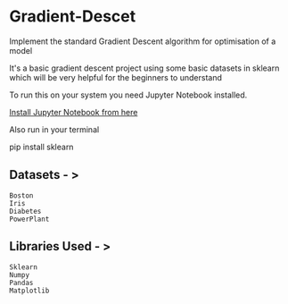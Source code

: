 # Gradient-Descet

Implement the standard Gradient Descent algorithm for optimisation of a model

It's a basic gradient descent project using some basic datasets in sklearn which will be very helpful for the beginners to understand

To run this on your system you need Jupyter Notebook installed. 

[Install Jupyter Notebook from here](https://jupyter.org/install)

Also run in your terminal 

pip install sklearn

## Datasets - >
    Boston 
    Iris 
    Diabetes 
    PowerPlant

## Libraries Used - > 
    Sklearn 
    Numpy
    Pandas
    Matplotlib